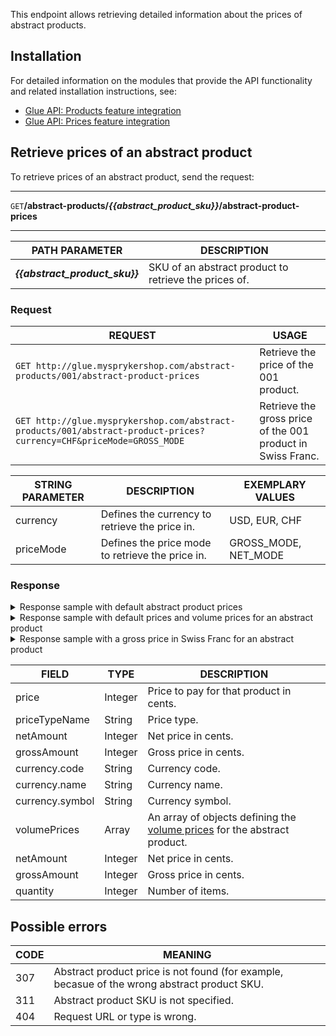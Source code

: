 This endpoint allows retrieving detailed information about the prices of abstract products.

## Installation
For detailed information on the modules that provide the API functionality and related installation instructions, see:
* [Glue API: Products feature integration](https://documentation.spryker.com/docs/glue-api-products-feature-integration)
* [Glue API: Prices feature integration](https://documentation.spryker.com/2021080/docs/glue-api-prices-feature-integration)

## Retrieve prices of an abstract product

To retrieve prices of an abstract product, send the request:

***
`GET`**/abstract-products/*{{abstract_product_sku}}*/abstract-product-prices**
***

| PATH PARAMETER | DESCRIPTION |
| --- | --- |
| ***{{abstract_product_sku}}*** | SKU of an abstract product to retrieve the prices of.|
### Request

| REQUEST | USAGE |
| --- | --- |
| `GET http://glue.mysprykershop.com/abstract-products/001/abstract-product-prices` | Retrieve the price of the 001 product. |
| `GET http://glue.mysprykershop.com/abstract-products/001/abstract-product-prices?currency=CHF&priceMode=GROSS_MODE` | Retrieve the gross price of the 001 product in Swiss Franc. |


| STRING PARAMETER | DESCRIPTION | EXEMPLARY VALUES |
| --- | --- | --- |
| currency | Defines the currency to retrieve the price in. | USD, EUR, CHF |
| priceMode | Defines the price mode to retrieve the price in. | GROSS_MODE, NET_MODE |

### Response
<details><summary>Response sample with default abstract product prices</summary>
   
```JSON
{
    "data": [
        {
            "type": "abstract-product-prices",
            "id": "001",
            "attributes": {
                "price": 9999,
                "prices": [
                    {
                        "priceTypeName": "DEFAULT",
                        "netAmount": null,
                        "grossAmount": 9999,
                        "currency": {
                            "code": "EUR",
                            "name": "Euro",
                            "symbol": "€"
                        }
                    },
                    {
                        "priceTypeName": "ORIGINAL",
                        "netAmount": null,
                        "grossAmount": 12564,
                        "currency": {
                            "code": "EUR",
                            "name": "Euro",
                            "symbol": "€"
                        }
                    }
                ]
            },
            "links": {
                "self": "http://glue.mysprykershop.com/abstract-products/001/abstract-product-prices"
            }
        }
    ],
    "links": {
        "self": "http://glue.mysprykershop.com/abstract-products/001/abstract-product-prices"
    }
}
``` 
    
</details>

<details>  
<summary>
Response sample with default prices and volume prices for an abstract product
</summary>
    
```JSON    
{
    "data": [
        {
            "type": "abstract-product-prices",
            "id": "093",
            "attributes": {
                "price": 24899,
                "prices": [
                    {
                        "priceTypeName": "DEFAULT",
                        "netAmount": null,
                        "grossAmount": 24899,
                        "currency": {
                            "code": "EUR",
                            "name": "Euro",
                            "symbol": "€"
                        },
                        "volumePrices": [
                            {
                                "netAmount": 150,
                                "grossAmount": 165,
                                "quantity": 5
                            },
                            {
                                "netAmount": 145,
                                "grossAmount": 158,
                                "quantity": 10
                            },
                            {
                                "netAmount": 140,
                                "grossAmount": 152,
                                "quantity": 20
                            }
                        ]
                    }
                ]
            },
            "links": {
                "self": "https://glue.mysprykershop.com/abstract-products/093/abstract-product-prices"
            }
        }
    ],
    "links": {
        "self": "https://glue.mysprykershop.com/abstract-products/093/abstract-product-prices"
    }
}
    
```
    
</details>

<details><summary>Response sample with a gross price in Swiss Franc for an abstract product</summary>
    
 ```JSON
    {
    "data": [
        {
            "type": "abstract-product-prices",
            "id": "001",
            "attributes": {
                "price": 11499,
                "prices": [
                    {
                        "priceTypeName": "DEFAULT",
                        "netAmount": null,
                        "grossAmount": 11499,
                        "currency": {
                            "code": "CHF",
                            "name": "Swiss Franc",
                            "symbol": "CHF"
                        }
                    },
                    {
                        "priceTypeName": "ORIGINAL",
                        "netAmount": null,
                        "grossAmount": 14449,
                        "currency": {
                            "code": "CHF",
                            "name": "Swiss Franc",
                            "symbol": "CHF"
                        }
                    }
                ]
            },
            "links": {
                "self": "http://glue.mysprykershop.com/abstract-products/001/abstract-product-prices"
            }
        }
    ],
    "links": {
        "self": "http://glue.mysprykershop.com/abstract-products/001/items?currency=CHF&priceMode=GROSS_MODE"
    }
}
```
    
</details>


| FIELD | TYPE | DESCRIPTION |
| --- | --- | --- |
| price | Integer | Price to pay for that product in cents. |
| priceTypeName | String | Price type. |
| netAmount | Integer | Net price in cents. |
| grossAmount | Integer | Gross price in cents. |
| currency.code | String | Currency code. |
| currency.name | String | Currency name. |
| currency.symbol | String | Currency symbol. |
| volumePrices | Array | An array of objects defining the [volume prices](https://documentation.spryker.com/docs/volume-prices) for the abstract product. |
| netAmount | Integer | Net price in cents. |
| grossAmount | Integer | Gross price in cents. |
| quantity | Integer | Number of items. |

## Possible errors

| CODE | MEANING |
| --- | --- |
| 307 | Abstract product price is not found (for example, becasue of the wrong abstract product SKU. |
| 311 | Abstract product SKU is not specified. |
| 404 | Request URL or type is wrong. |


